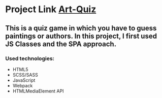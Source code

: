 # Project Link [Art-Quiz](https://suficks.github.io/Art-Quiz/art-quiz/)

## This is a quiz game in which you have to guess paintings or authors. In this project, I first used JS Classes and the SPA approach.

### Used technologies: 

- HTML5
- SCSS/SASS
- JavaScript
- Webpack
- HTMLMediaElement API
